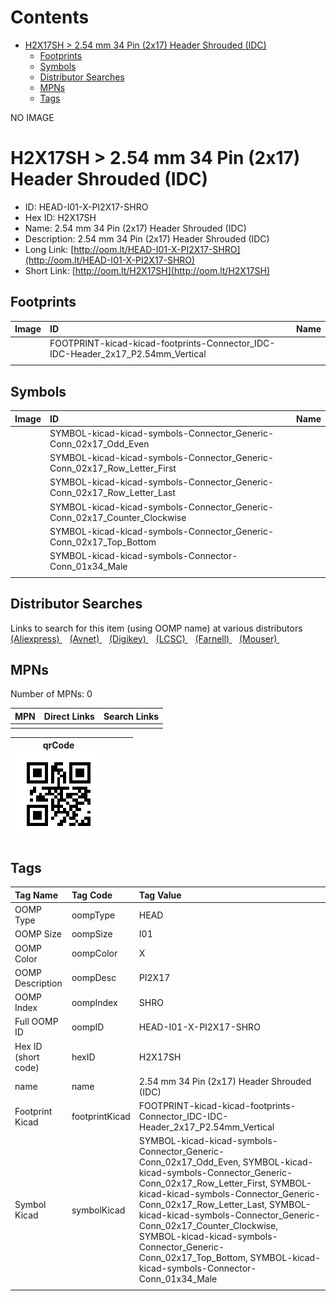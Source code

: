 



Contents
========

* [H2X17SH > 2.54 mm 34 Pin (2x17) Header Shrouded (IDC)](#h2x17sh--254-mm-34-pin-2x17-header-shrouded-idc)
	* [Footprints](#footprints)
	* [Symbols](#symbols)
	* [Distributor Searches](#distributor-searches)
	* [MPNs](#mpns)
	* [Tags](#tags)
  
NO IMAGE  
# H2X17SH > 2.54 mm 34 Pin (2x17) Header Shrouded (IDC)

- ID: HEAD-I01-X-PI2X17-SHRO
- Hex ID: H2X17SH
- Name: 2.54 mm 34 Pin (2x17) Header Shrouded (IDC)
- Description: 2.54 mm 34 Pin (2x17) Header Shrouded (IDC)
- Long Link: [http://oom.lt/HEAD-I01-X-PI2X17-SHRO](http://oom.lt/HEAD-I01-X-PI2X17-SHRO)
- Short Link: [http://oom.lt/H2X17SH](http://oom.lt/H2X17SH)

## Footprints
  

|Image|ID|Name|
| :--- | :--- | :--- |
||FOOTPRINT-kicad-kicad-footprints-Connector_IDC-IDC-Header_2x17_P2.54mm_Vertical||
||||

## Symbols
  

|Image|ID|Name|
| :--- | :--- | :--- |
|![]()|SYMBOL-kicad-kicad-symbols-Connector_Generic-Conn_02x17_Odd_Even||
|![]()|SYMBOL-kicad-kicad-symbols-Connector_Generic-Conn_02x17_Row_Letter_First||
|![]()|SYMBOL-kicad-kicad-symbols-Connector_Generic-Conn_02x17_Row_Letter_Last||
|![]()|SYMBOL-kicad-kicad-symbols-Connector_Generic-Conn_02x17_Counter_Clockwise||
|![]()|SYMBOL-kicad-kicad-symbols-Connector_Generic-Conn_02x17_Top_Bottom||
|![]()|SYMBOL-kicad-kicad-symbols-Connector-Conn_01x34_Male||
||||

## Distributor Searches
  
Links to search for this item (using OOMP name) at various distributors  
[(Aliexpress) ](https://www.aliexpress.com/wholesale?SearchText=11172.54+mm+34+Pin+2x17+Header+Shrouded+IDC)&nbsp;&nbsp;&nbsp;[(Avnet) ](https://www.avnet.com/shop/us/search/2.54+mm+34+Pin+2x17+Header+Shrouded+IDC)&nbsp;&nbsp;&nbsp;[(Digikey) ](https://www.digikey.co.uk/en/products/result?s=2.54+mm+34+Pin+2x17+Header+Shrouded+IDC)&nbsp;&nbsp;&nbsp;[(LCSC) ](https://www.lcsc.com/search?q=2.54+mm+34+Pin+2x17+Header+Shrouded+IDC)&nbsp;&nbsp;&nbsp;[(Farnell) ](https://uk.farnell.com/search?st=2.54+mm+34+Pin+2x17+Header+Shrouded+IDC)&nbsp;&nbsp;&nbsp;[(Mouser) ](https://www.mouser.com/c/?q=2.54+mm+34+Pin+2x17+Header+Shrouded+IDC)&nbsp;&nbsp;&nbsp;
## MPNs
  
Number of MPNs: 0  

|MPN|Direct Links|Search Links|
| :--- | :--- | :--- |
||||
  

|qrCode<br>[![](https://raw.githubusercontent.com/oomlout/oomlout_OOMP_parts_V2/main/HEAD/I01/X/PI2X17/SHRO/qrCode_140.png)](https://github.com/oomlout/oomlout_OOMP_parts_V2/tree/main/HEAD/I01/X/PI2X17/SHRO/qrCode.png)||||
| :---: | :---: | :---: | :---: |

## Tags
  

|Tag Name|Tag Code|Tag Value|
| :--- | :--- | :--- |
|OOMP Type|oompType|HEAD|
|OOMP Size|oompSize|I01|
|OOMP Color|oompColor|X|
|OOMP Description|oompDesc|PI2X17|
|OOMP Index|oompIndex|SHRO|
|Full OOMP ID|oompID|HEAD-I01-X-PI2X17-SHRO|
|Hex ID (short code)|hexID|H2X17SH|
|name|name|2.54 mm 34 Pin (2x17) Header Shrouded (IDC)|
|Footprint Kicad|footprintKicad|FOOTPRINT-kicad-kicad-footprints-Connector_IDC-IDC-Header_2x17_P2.54mm_Vertical|
|Symbol Kicad|symbolKicad|SYMBOL-kicad-kicad-symbols-Connector_Generic-Conn_02x17_Odd_Even, SYMBOL-kicad-kicad-symbols-Connector_Generic-Conn_02x17_Row_Letter_First, SYMBOL-kicad-kicad-symbols-Connector_Generic-Conn_02x17_Row_Letter_Last, SYMBOL-kicad-kicad-symbols-Connector_Generic-Conn_02x17_Counter_Clockwise, SYMBOL-kicad-kicad-symbols-Connector_Generic-Conn_02x17_Top_Bottom, SYMBOL-kicad-kicad-symbols-Connector-Conn_01x34_Male|
||||
